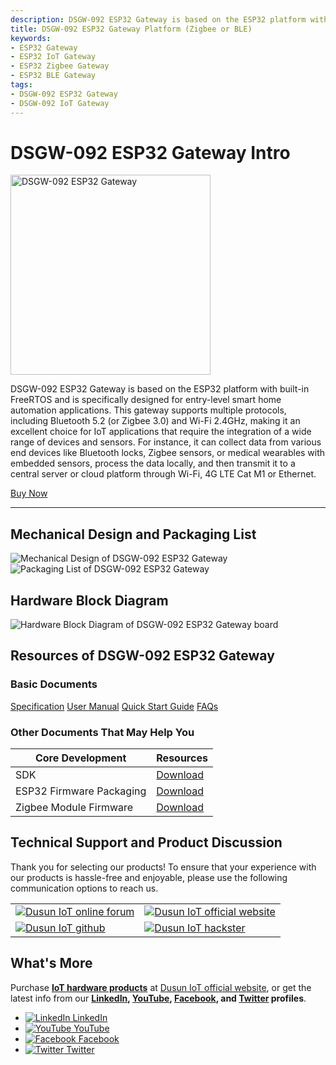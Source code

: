 ```yaml
---
description: DSGW-092 ESP32 Gateway is based on the ESP32 platform with built-in FreeRTOS and is specifically designed for entry-level smart home automation applications. This gateway supports multiple protocols, including Bluetooth 5.2 (or Zigbee 3.0), and Wi-Fi 2.4GHz.  
title: DSGW-092 ESP32 Gateway Platform (Zigbee or BLE)  
keywords:
- ESP32 Gateway
- ESP32 IoT Gateway
- ESP32 Zigbee Gateway  
- ESP32 BLE Gateway
tags:
- DSGW-092 ESP32 Gateway
- DSGW-092 IoT Gateway
---
```

<link rel='stylesheet'  href='../../../src/css/custom.css' />


# DSGW-092 ESP32 Gateway Intro  

<div style={{ display: 'flex', justifyContent: 'center' }}>
  <img src="https://www.dusuniot.com/wp-content/uploads/2023/07/DSGW-092-front.jpg.webp" alt="DSGW-092 ESP32 Gateway" width="320" height="320" style={{ marginBottom: '20px' }} />
</div>

DSGW-092 ESP32 Gateway is based on the ESP32 platform with built-in FreeRTOS and is specifically designed for entry-level smart home automation applications. This gateway supports multiple protocols, including Bluetooth 5.2 (or Zigbee 3.0) and Wi-Fi 2.4GHz, making it an excellent choice for IoT applications that require the integration of a wide range of devices and sensors. For instance, it can collect data from various end devices like Bluetooth locks, Zigbee sensors, or medical wearables with embedded sensors, process the data locally, and then transmit it to a central server or cloud platform through Wi-Fi, 4G LTE Cat M1 or Ethernet.  

<div style={{ display: 'flex', justifyContent: 'center' }}>
  <a href="https://www.dusuniot.com/product/dsgw-092-esp32-iot-gateway-ble-zigbee/" style={{ display: 'inline-block', backgroundColor: '#F6940B', color: '#ffffff', padding: '10px 20px', textDecoration: 'none', borderRadius: '4px' }}>Buy Now</a>
</div>

***  
## Mechanical Design and Packaging List

<div style={{ display: 'flex', justifyContent: 'center' }}>
  <img src="https://www.dusuniot.com/wp-content/uploads/2022/08/dsgw-090-Dimensions-1024x557.png.webp" alt="Mechanical Design of DSGW-092 ESP32 Gateway" style={{ maxWidth: '50%', height: 'auto', marginRight: '10px' }} />
  <img src="https://www.dusuniot.com/wp-content/uploads/2023/05/dsgw-090-package-list.jpg.webp" alt="Packaging List of DSGW-092 ESP32 Gateway" style={{ maxWidth: '50%', height: 'auto', marginLeft: '10px' }} />
</div>

## Hardware Block Diagram  
![Hardware Block Diagram of DSGW-092 ESP32 Gateway board](https://www.dusuniot.com/wp-content/uploads/2022/08/DSGW-092-1-1024x512.png.webp) 


## Resources of DSGW-092 ESP32 Gateway
### Basic Documents  

<div class="custom-links">
  <a href="https://wiki.dusuniot.com/iot-gateway-hardware/dsgw-092-esp32-gateway/specification">Specification</a>
  <a href="https://wiki.dusuniot.com/iot-gateway-hardware/dsgw-092-esp32-gateway/user-manual">User Manual</a>
  <a href="https://wiki.dusuniot.com/iot-gateway-hardware/dsgw-092-esp32-gateway/quick-start-guide">Quick Start Guide</a>
  <a href="https://wiki.dusuniot.com/iot-gateway-hardware/dsgw-092-esp32-gateway/faqs">FAQs</a> 
</div>

### Other Documents That May Help You  

| Core Development | Resources |
|-----|-----|
| SDK | [Download](https://github.com/espressif/esp-idf.git) |
| ESP32 Firmware Packaging | [Download](https://drive.google.com/file/d/1TzmIk1sC5QvzwAHBlRYzKDigG7_Om6NU/view) |
| Zigbee Module Firmware | [Download](https://drive.google.com/file/d/1YFGbySkt5w2zO-OeXImsmlc0yeIfWEZo/view) |

## Technical Support and Product Discussion

Thank you for selecting our products! To ensure that your experience with our products is hassle-free and enjoyable, please use the following communication options to reach us.   

<table>
  <tr>
    <td>
      <a href="https://community.dusuniot.com/"><img src="https://www.dusuniot.com/wp-content/uploads/2023/10/dusun-iot-online-forum.png" alt="Dusun IoT online forum" style={{ maxWidth: '100%', height: 'auto' }}/></a>
    </td>
    <td>
      <a href="https://www.dusuniot.com/"><img src="https://www.dusuniot.com/wp-content/uploads/2023/10/dusun-iot-official-website.png" alt="Dusun IoT official website" style={{ maxWidth: '100%', height: 'auto' }}/></a>
    </td>
  </tr>
  <tr>
    <td>
      <a href="https://github.com/dusun001/wiki"><img src="https://www.dusuniot.com/wp-content/uploads/2023/10/dusun-iot-github.png" alt="Dusun IoT github" style={{ maxWidth: '100%', height: 'auto' }}/></a>
    </td>
    <td>
      <a href="https://www.hackster.io/dusun-iot/"><img src="https://www.dusuniot.com/wp-content/uploads/2023/10/dusun-iot-hackster.png" alt="Dusun IoT hackster" style={{ maxWidth: '100%', height: 'auto' }}/></a>
    </td>
  </tr>
</table>

## What's More
Purchase **[IoT hardware products](https://www.dusuniot.com/shop/)** at [Dusun IoT official website](https://www.dusuniot.com/), or get the latest info from our **[LinkedIn](https://www.linkedin.com/company/dusun-electron-ltd/), [YouTube](https://www.youtube.com/channel/UCyb4PpqVgvKgC9KpkByZaaQ), [Facebook](https://www.facebook.com/DUSUN-IoT-101398069457701), and [Twitter](https://twitter.com/Dusunelectron) profiles**. 

<ul class="social-media-list">
  <li class="social-media-list-item">
    <a href="https://www.linkedin.com/company/dusun-electron-ltd/">
      <img src="https://www.dusuniot.com/wp-content/uploads/2023/10/dusun-iot-linkedin.png" alt="LinkedIn"/>
      LinkedIn
    </a>
  </li>
  <li class="social-media-list-item">
    <a href="https://www.youtube.com/channel/UCyb4PpqVgvKgC9KpkByZaaQ">
      <img src="https://www.dusuniot.com/wp-content/uploads/2023/10/dusun-iot-youtube.png" alt="YouTube"/>
      YouTube
    </a>
  </li>
  <li class="social-media-list-item">
    <a href="https://www.facebook.com/DUSUN-IoT-101398069457701">
      <img src="https://www.dusuniot.com/wp-content/uploads/2023/10/dusun-iot-facebook.png" alt="Facebook"/>
      Facebook
    </a>
  </li>
  <li class="social-media-list-item">
    <a href="https://twitter.com/Dusunelectron">
      <img src="https://www.dusuniot.com/wp-content/uploads/2023/10/dusun-iot-twitter.png" alt="Twitter"/>
      Twitter
    </a>
  </li>
</ul>